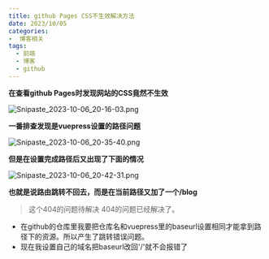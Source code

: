 ```yaml
---
title: github Pages CSS不生效解决方法
date: 2023/10/05
categories:
-  博客相关
tags:
  - 前端
  - 博客
  - github
---
```


**在查看github Pages时发现网站的CSS竟然不生效**

![Snipaste_2023-10-06_20-16-03.png](https://img1.imgtp.com/2023/10/06/pXqgun5T.png)

**一番排查发现是vuepress设置的路径问题**

![Snipaste_2023-10-06_20-35-40.png](https://img1.imgtp.com/2023/10/06/7ZmElL4k.png)

**但是在设置完成路径后又出现了下面的情况**

![Snipaste_2023-10-06_20-42-31.png](https://img1.imgtp.com/2023/10/06/2BcGuhZI.png)

**也就是说路由跳转不回去，而是在当前路径又加了一个/blog**

>这个404的问题待解决
404的问题已经解决了。
- 在github的仓库里我要把仓库名和vuepress里的baseurl设置相同才能拿到路径下的资源。所以产生了跳转错误问题。
- 现在我设置自己的域名把baseurl改回'/'就不会报错了